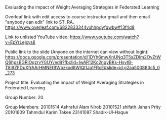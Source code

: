 Evaluating the impact of Weight Averaging Strategies in Federated Learning

Overleaf link with edit access to course instructor gmail and then email "anybody can edit" link to ST, RA.
https://www.overleaf.com/6822833344vxhhpdyfgwbw#13f4d8

Link to unlisted YouTube video:
https://www.youtube.com/watch?v=EpYrLejxys8

Public link to the slide (Anyone on the internet can view without login):
https://docs.google.com/presentation/d/1DYh6mwXnUNq3T5sZDIm2OyZtWQ6hpsBGRiOqzrvYGUY/edit?fbclid=IwAR12Kc2ngyBKs-HsvtB-T8l9ZFDuXfrAArHMNEtBWbzkxd8WIQI1Ja1FRcE#slide=id.g2aa500883c5_0_273

Project title:
Evaluating the impact of Weight Averaging Strategies in Federated Learning

Group Number:
20

Group Members:
20101514	Ashraful Alam Nirob
20101521	shifath Jahan Prity
20101609	Tahmidul Karim Takee
23141087	Shadik-Ul-Haque

